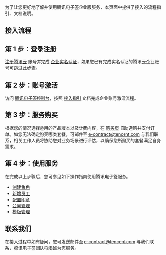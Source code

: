 为了让您更好地了解并使用腾讯电子签企业版服务，本页面中提供了接入的流程指引、文档说明。

## 接入流程

## 第 1 步：登录注册

[注册腾讯云](https://cloud.tencent.com/document/product/378/17985) 账号并完成 [企业实名认证](https://cloud.tencent.com/document/product/378/10496)，如果您已有完成实名认证的腾讯云企业账号可跳过此步骤。

## 第 2 步：账号激活

访问 [腾讯电子签控制台](https://ess.tencent.cn/)，按照 [接入指引](https://cloud.tencent.com/document/product/1323/58492) 文档完成企业账号激活流程。

## 第 3 步：服务购买
根据您的情况选择适用的产品版本以及计费内容，在 [购买页](https://buy.cloud.tencent.com/ess) 自助选购并支付订单。如您无法确定购买哪类套餐，可邮件至 e-contract@tencent.com 与我们联系，相关工作人员将协助您对业务场景进行评估，以确保您所购买的套餐满足自身需求。

## 第 4 步：使用服务

在完成以上步骤后，您可参见如下操作指南使用腾讯电子签服务。

- [创建角色](https://cloud.tencent.com/document/product/1323/61355)
- [新增员工](https://cloud.tencent.com/document/product/1323/58495)
- [配置印章](https://cloud.tencent.com/document/product/1323/59451)
- [合同管理](https://cloud.tencent.com/document/product/1323/61360)
- [模板管理](https://cloud.tencent.com/document/product/1323/61357)

## 联系我们

在接入过程中如有疑问，您可发送邮件至 e-contract@tencent.com 与我们联系，腾讯电子签团队将竭诚为您服务。
